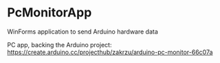# PcMonitorApp
WinForms application to send Arduino hardware data

PC app, backing the Arduino project: https://create.arduino.cc/projecthub/zakrzu/arduino-pc-monitor-66c07a

